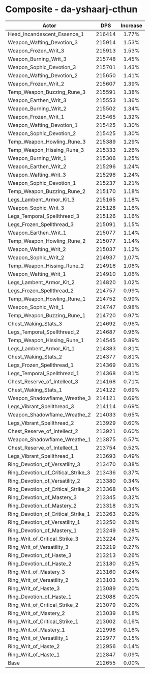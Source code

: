 # Composite - da-yshaarj-cthun
| Actor | DPS | Increase |
|---|:---:|:---:|
|Head_Incandescent_Essence_1|216414|1.77%|
|Weapon_Wafting_Devotion_3|215914|1.53%|
|Weapon_Frozen_Writ_3|215913|1.53%|
|Weapon_Burning_Writ_3|215748|1.45%|
|Weapon_Sophic_Devotion_3|215701|1.43%|
|Weapon_Wafting_Devotion_2|215650|1.41%|
|Weapon_Frozen_Writ_2|215607|1.39%|
|Temp_Weapon_Buzzing_Rune_3|215591|1.38%|
|Weapon_Earthen_Writ_3|215553|1.36%|
|Weapon_Burning_Writ_2|215502|1.34%|
|Weapon_Frozen_Writ_1|215465|1.32%|
|Weapon_Wafting_Devotion_1|215425|1.30%|
|Weapon_Sophic_Devotion_2|215425|1.30%|
|Temp_Weapon_Howling_Rune_3|215389|1.29%|
|Temp_Weapon_Hissing_Rune_3|215333|1.26%|
|Weapon_Burning_Writ_1|215306|1.25%|
|Weapon_Earthen_Writ_2|215296|1.24%|
|Weapon_Wafting_Writ_3|215296|1.24%|
|Weapon_Sophic_Devotion_1|215237|1.21%|
|Temp_Weapon_Buzzing_Rune_2|215170|1.18%|
|Legs_Lambent_Armor_Kit_3|215165|1.18%|
|Weapon_Sophic_Writ_3|215128|1.16%|
|Legs_Temporal_Spellthread_3|215126|1.16%|
|Legs_Frozen_Spellthread_3|215091|1.15%|
|Weapon_Earthen_Writ_1|215077|1.14%|
|Temp_Weapon_Howling_Rune_2|215077|1.14%|
|Weapon_Wafting_Writ_2|215037|1.12%|
|Weapon_Sophic_Writ_2|214937|1.07%|
|Temp_Weapon_Hissing_Rune_2|214916|1.06%|
|Weapon_Wafting_Writ_1|214910|1.06%|
|Legs_Lambent_Armor_Kit_2|214820|1.02%|
|Legs_Frozen_Spellthread_2|214757|0.99%|
|Temp_Weapon_Howling_Rune_1|214752|0.99%|
|Weapon_Sophic_Writ_1|214747|0.98%|
|Temp_Weapon_Buzzing_Rune_1|214720|0.97%|
|Chest_Waking_Stats_3|214692|0.96%|
|Legs_Temporal_Spellthread_2|214687|0.96%|
|Temp_Weapon_Hissing_Rune_1|214545|0.89%|
|Legs_Lambent_Armor_Kit_1|214383|0.81%|
|Chest_Waking_Stats_2|214377|0.81%|
|Legs_Frozen_Spellthread_1|214369|0.81%|
|Legs_Temporal_Spellthread_1|214368|0.81%|
|Chest_Reserve_of_Intellect_3|214168|0.71%|
|Chest_Waking_Stats_1|214122|0.69%|
|Weapon_Shadowflame_Wreathe_3|214121|0.69%|
|Legs_Vibrant_Spellthread_3|214114|0.69%|
|Weapon_Shadowflame_Wreathe_2|214033|0.65%|
|Legs_Vibrant_Spellthread_2|213929|0.60%|
|Chest_Reserve_of_Intellect_2|213921|0.60%|
|Weapon_Shadowflame_Wreathe_1|213875|0.57%|
|Chest_Reserve_of_Intellect_1|213754|0.52%|
|Legs_Vibrant_Spellthread_1|213693|0.49%|
|Ring_Devotion_of_Versatility_3|213470|0.38%|
|Ring_Devotion_of_Critical_Strike_3|213436|0.37%|
|Ring_Devotion_of_Versatility_2|213380|0.34%|
|Ring_Devotion_of_Critical_Strike_2|213368|0.34%|
|Ring_Devotion_of_Mastery_3|213345|0.32%|
|Ring_Devotion_of_Mastery_2|213318|0.31%|
|Ring_Devotion_of_Critical_Strike_1|213263|0.29%|
|Ring_Devotion_of_Versatility_1|213250|0.28%|
|Ring_Devotion_of_Mastery_1|213249|0.28%|
|Ring_Writ_of_Critical_Strike_3|213224|0.27%|
|Ring_Writ_of_Versatility_3|213219|0.27%|
|Ring_Devotion_of_Haste_3|213213|0.26%|
|Ring_Devotion_of_Haste_2|213180|0.25%|
|Ring_Writ_of_Mastery_3|213160|0.24%|
|Ring_Writ_of_Versatility_2|213103|0.21%|
|Ring_Writ_of_Haste_3|213089|0.20%|
|Ring_Devotion_of_Haste_1|213088|0.20%|
|Ring_Writ_of_Critical_Strike_2|213079|0.20%|
|Ring_Writ_of_Mastery_2|213039|0.18%|
|Ring_Writ_of_Critical_Strike_1|213002|0.16%|
|Ring_Writ_of_Mastery_1|212998|0.16%|
|Ring_Writ_of_Versatility_1|212977|0.15%|
|Ring_Writ_of_Haste_2|212956|0.14%|
|Ring_Writ_of_Haste_1|212847|0.09%|
|Base|212655|0.00%|
